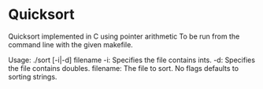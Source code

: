 # Quicksort
Quicksort implemented in C using pointer arithmetic 
To be run from the command line with the given makefile.

Usage: ./sort [-i|-d] filename 
-i: Specifies the file contains ints. 
-d: Specifies the file contains doubles. 
filename: The file to sort.
No flags defaults to sorting strings.

